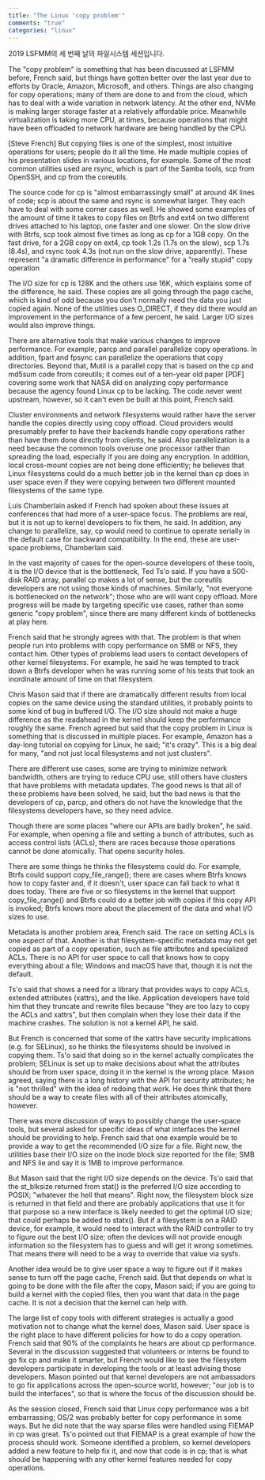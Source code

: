 ```yaml
---
title: "The Linux 'copy problem'"
comments: "true"
categories: "linux"
---
```


<!--
In a filesystem session on the third day of the 2019 Linux Storage, Filesystem, and Memory-Management Summit (LSFMM),
Steve French wanted to talk about copy operations. Much of the development work that has gone on in the Linux filesystem world over the last few years has been related to the performance of copying files, at least indirectly, he said. There are still pain points around copy operations, however, so he would like to see those get addressed.
-->

2019 LSFMM의 세 번째 날의 파일시스템 세션입니다.

The "copy problem" is something that has been discussed at LSFMM before, French said, but things have gotten better over the last year due to efforts by Oracle, Amazon, Microsoft, and others. Things are also changing for copy operations; many of them are done to and from the cloud, which has to deal with a wide variation in network latency. At the other end, NVMe is making larger storage faster at a relatively affordable price. Meanwhile virtualization is taking more CPU, at times, because operations that might have been offloaded to network hardware are being handled by the CPU.

[Steve French]
But copying files is one of the simplest, most intuitive operations for users; people do it all the time. He made multiple copies of his presentation slides in various locations, for example. Some of the most common utilities used are rsync, which is part of the Samba tools, scp from OpenSSH, and cp from the coreutils.

The source code for cp is "almost embarrassingly small" at around 4K lines of code; scp is about the same and rsync is somewhat larger. They each have to deal with some corner cases as well. He showed some examples of the amount of time it takes to copy files on Btrfs and ext4 on two different drives attached to his laptop, one faster and one slower. On the slow drive with Btrfs, scp took almost five times as long as cp for a 1GB copy. On the fast drive, for a 2GB copy on ext4, cp took 1.2s (1.7s on the slow), scp 1.7s (8.4s), and rsync took 4.3s (not run on the slow drive, apparently). These represent "a dramatic difference in performance" for a "really stupid" copy operation

The I/O size for cp is 128K and the others use 16K, which explains some of the difference, he said. These copies are all going through the page cache, which is kind of odd because you don't normally need the data you just copied again. None of the utilities uses O_DIRECT, if they did there would an improvement in the performance of a few percent, he said. Larger I/O sizes would also improve things.

There are alternative tools that make various changes to improve performance. For example, parcp and parallel parallelize copy operations. In addition, fpart and fpsync can parallelize the operations that copy directories. Beyond that, Mutil is a parallel copy that is based on the cp and md5sum code from coreutils; it comes out of a ten-year old paper [PDF] covering some work that NASA did on analyzing copy performance because the agency found Linux cp to be lacking. The code never went upstream, however, so it can't even be built at this point, French said.

Cluster environments and network filesystems would rather have the server handle the copies directly using copy offload. Cloud providers would presumably prefer to have their backends handle copy operations rather than have them done directly from clients, he said. Also parallelization is a need because the common tools overuse one processor rather than spreading the load, especially if you are doing any encryption. In addition, local cross-mount copies are not being done efficiently; he believes that Linux filesystems could do a much better job in the kernel than cp does in user space even if they were copying between two different mounted filesystems of the same type.

Luis Chamberlain asked if French had spoken about these issues at conferences that had more of a user-space focus. The problems are real, but it is not up to kernel developers to fix them, he said. In addition, any change to parallelize, say, cp would need to continue to operate serially in the default case for backward compatibility. In the end, these are user-space problems, Chamberlain said.

In the vast majority of cases for the open-source developers of these tools, it is the I/O device that is the bottleneck, Ted Ts'o said. If you have a 500-disk RAID array, parallel cp makes a lot of sense, but the coreutils developers are not using those kinds of machines. Similarly, "not everyone is bottlenecked on the network"; those who are will want copy offload. More progress will be made by targeting specific use cases, rather than some generic "copy problem", since there are many different kinds of bottlenecks at play here.

French said that he strongly agrees with that. The problem is that when people run into problems with copy performance on SMB or NFS, they contact him. Other types of problems lead users to contact developers of other kernel filesystems. For example, he said he was tempted to track down a Btrfs developer when he was running some of his tests that took an inordinate amount of time on that filesystem.

Chris Mason said that if there are dramatically different results from local copies on the same device using the standard utilities, it probably points to some kind of bug in buffered I/O. The I/O size should not make a huge difference as the readahead in the kernel should keep the performance roughly the same. French agreed but said that the copy problem in Linux is something that is discussed in multiple places. For example, Amazon has a day-long tutorial on copying for Linux, he said; "it's crazy". This is a big deal for many, "and not just local filesystems and not just clusters".

There are different use cases, some are trying to minimize network bandwidth, others are trying to reduce CPU use, still others have clusters that have problems with metadata updates. The good news is that all of these problems have been solved, he said, but the bad news is that the developers of cp, parcp, and others do not have the knowledge that the filesystems developers have, so they need advice.

Though there are some places "where our APIs are badly broken", he said. For example, when opening a file and setting a bunch of attributes, such as access control lists (ACLs), there are races because those operations cannot be done atomically. That opens security holes.

There are some things he thinks the filesystems could do. For example, Btrfs could support copy_file_range(); there are cases where Btrfs knows how to copy faster and, if it doesn't, user space can fall back to what it does today. There are five or so filesystems in the kernel that support copy_file_range() and Btrfs could do a better job with copies if this copy API is invoked; Btrfs knows more about the placement of the data and what I/O sizes to use.

Metadata is another problem area, French said. The race on setting ACLs is one aspect of that. Another is that filesystem-specific metadata may not get copied as part of a copy operation, such as file attributes and specialized ACLs. There is no API for user space to call that knows how to copy everything about a file; Windows and macOS have that, though it is not the default.

Ts'o said that shows a need for a library that provides ways to copy ACLs, extended attributes (xattrs), and the like. Application developers have told him that they truncate and rewrite files because "they are too lazy to copy the ACLs and xattrs", but then complain when they lose their data if the machine crashes. The solution is not a kernel API, he said.

But French is concerned that some of the xattrs have security implications (e.g. for SELinux), so he thinks the filesystems should be involved in copying them. Ts'o said that doing so in the kernel actually complicates the problem; SELinux is set up to make decisions about what the attributes should be from user space, doing it in the kernel is the wrong place. Mason agreed, saying there is a long history with the API for security attributes; he is "not thrilled" with the idea of redoing that work. He does think that there should be a way to create files with all of their attributes atomically, however.

There was more discussion of ways to possibly change the user-space tools, but several asked for specific ideas of what interfaces the kernel should be providing to help. French said that one example would be to provide a way to get the recommended I/O size for a file. Right now, the utilities base their I/O size on the inode block size reported for the file; SMB and NFS lie and say it is 1MB to improve performance.

But Mason said that the right I/O size depends on the device. Ts'o said that the st_blksize returned from stat() is the preferred I/O size according to POSIX; "whatever the hell that means". Right now, the filesystem block size is returned in that field and there are probably applications that use it for that purpose so a new interface is likely needed to get the optimal I/O size; that could perhaps be added to statx(). But if a filesystem is on a RAID device, for example, it would need to interact with the RAID controller to try to figure out the best I/O size; often the devices will not provide enough information so the filesystem has to guess and will get it wrong sometimes. That means there will need to be a way to override that value via sysfs.

Another idea would be to give user space a way to figure out if it makes sense to turn off the page cache, French said. But that depends on what is going to be done with the file after the copy, Mason said; if you are going to build a kernel with the copied files, then you want that data in the page cache. It is not a decision that the kernel can help with.

The large list of copy tools with different strategies is actually a good motivation not to change what the kernel does, Mason said. User space is the right place to have different policies for how to do a copy operation. French said that 90% of the complaints he hears are about cp performance. Several in the discussion suggested that volunteers or interns be found to go fix cp and make it smarter, but French would like to see the filesystem developers participate in developing the tools or at least advising those developers. Mason pointed out that kernel developers are not ambassadors to go fix applications across the open-source world, however; "our job is to build the interfaces", so that is where the focus of the discussion should be.

As the session closed, French said that Linux copy performance was a bit embarrassing; OS/2 was probably better for copy performance in some ways. But he did note that the way sparse files were handled using FIEMAP in cp was great. Ts'o pointed out that FIEMAP is a great example of how the process should work. Someone identified a problem, so kernel developers added a new feature to help fix it, and now that code is in cp; that is what should be happening with any other kernel features needed for copy operations.